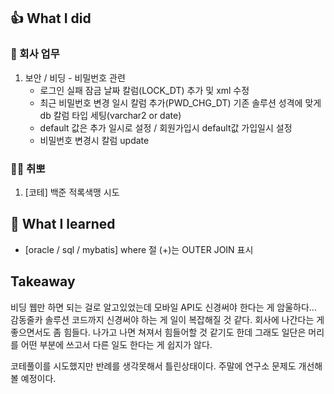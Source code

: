 ## 👍 What I did
### 💸 회사 업무
1. 보안 / 비딩 - 비밀번호 관련
   - 로그인 실패 잠금 날짜 칼럼(LOCK_DT) 추가 및 xml 수정
   - 최근 비밀번호 변경 일시 칼럼 추가(PWD_CHG_DT) 기존 솔루션 성격에 맞게 db 칼럼 타입 세팅(varchar2 or date) 
   - default 값은 추가 일시로 설정 / 회원가입시 default값 가입일시 설정
   - 비밀번호 변경시 칼럼 update
### 👩‍💻 취뽀
1. [코테] 백준 적록색맹 시도
## 👊 What I learned
- [oracle / sql / mybatis] where 절 (+)는 OUTER JOIN 표시

## Takeaway
비딩 웹만 하면 되는 걸로 알고있었는데 모바일 API도 신경써야 한다는 게 암울하다... 감동줄카 솔루션 코드까지 신경써야 하는 게 일이 복잡해질 것 같다. 회사에 나간다는 게 좋으면서도 좀 힘들다. 나가고 나면 쳐져서 힘들어할 것 같기도 한데 그래도 일단은 머리를 어떤 부분에 쓰고서 다른 일도 한다는 게 쉽지가 않다.

코테풀이를 시도했지만 반례를 생각못해서 틀린상태이다. 주말에 연구소 문제도 개선해볼 예정이다.